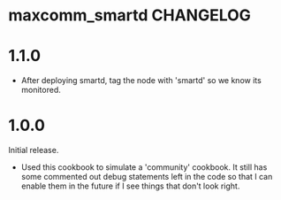 # maxcomm_smartd CHANGELOG

# 1.1.0

* After deploying smartd, tag the node with 'smartd' so we know its monitored.

# 1.0.0

Initial release.

* Used this cookbook to simulate a 'community' cookbook.  It still has some commented out debug statements left in the code so that I can enable them in the future if I see things that don't look right.

